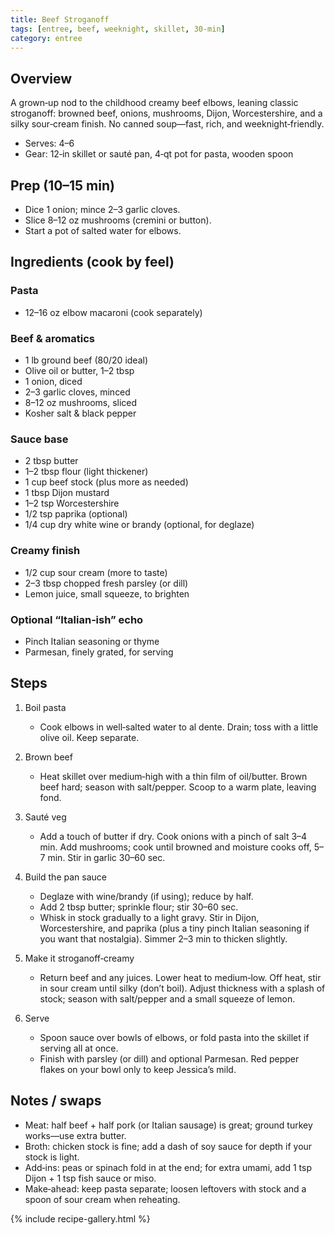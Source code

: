```yaml
---
title: Beef Stroganoff
tags: [entree, beef, weeknight, skillet, 30-min]
category: entree
---
```


## Overview
A grown‑up nod to the childhood creamy beef elbows, leaning classic stroganoff: browned beef, onions, mushrooms, Dijon, Worcestershire, and a silky sour‑cream finish. No canned soup—fast, rich, and weeknight‑friendly.

- Serves: 4–6
- Gear: 12‑in skillet or sauté pan, 4‑qt pot for pasta, wooden spoon


## Prep (10–15 min)
- Dice 1 onion; mince 2–3 garlic cloves.
- Slice 8–12 oz mushrooms (cremini or button).
- Start a pot of salted water for elbows.

## Ingredients (cook by feel)
### Pasta
- 12–16 oz elbow macaroni (cook separately)

### Beef & aromatics
- 1 lb ground beef (80/20 ideal)
- Olive oil or butter, 1–2 tbsp
- 1 onion, diced
- 2–3 garlic cloves, minced
- 8–12 oz mushrooms, sliced
- Kosher salt & black pepper

### Sauce base
- 2 tbsp butter
- 1–2 tbsp flour (light thickener)
- 1 cup beef stock (plus more as needed)
- 1 tbsp Dijon mustard
- 1–2 tsp Worcestershire
- 1/2 tsp paprika (optional)
- 1/4 cup dry white wine or brandy (optional, for deglaze)

### Creamy finish
- 1/2 cup sour cream (more to taste)
- 2–3 tbsp chopped fresh parsley (or dill)
- Lemon juice, small squeeze, to brighten

### Optional “Italian‑ish” echo
- Pinch Italian seasoning or thyme
- Parmesan, finely grated, for serving

## Steps
1. Boil pasta
   - Cook elbows in well‑salted water to al dente. Drain; toss with a little olive oil. Keep separate.

2. Brown beef
   - Heat skillet over medium‑high with a thin film of oil/butter. Brown beef hard; season with salt/pepper. Scoop to a warm plate, leaving fond.

3. Sauté veg
   - Add a touch of butter if dry. Cook onions with a pinch of salt 3–4 min. Add mushrooms; cook until browned and moisture cooks off, 5–7 min. Stir in garlic 30–60 sec.

4. Build the pan sauce
   - Deglaze with wine/brandy (if using); reduce by half.
   - Add 2 tbsp butter; sprinkle flour; stir 30–60 sec.
   - Whisk in stock gradually to a light gravy. Stir in Dijon, Worcestershire, and paprika (plus a tiny pinch Italian seasoning if you want that nostalgia). Simmer 2–3 min to thicken slightly.

5. Make it stroganoff‑creamy
   - Return beef and any juices. Lower heat to medium‑low. Off heat, stir in sour cream until silky (don’t boil). Adjust thickness with a splash of stock; season with salt/pepper and a small squeeze of lemon.

6. Serve
   - Spoon sauce over bowls of elbows, or fold pasta into the skillet if serving all at once.
   - Finish with parsley (or dill) and optional Parmesan. Red pepper flakes on your bowl only to keep Jessica’s mild.

## Notes / swaps
- Meat: half beef + half pork (or Italian sausage) is great; ground turkey works—use extra butter.
- Broth: chicken stock is fine; add a dash of soy sauce for depth if your stock is light.
- Add‑ins: peas or spinach fold in at the end; for extra umami, add 1 tsp Dijon + 1 tsp fish sauce or miso.
- Make‑ahead: keep pasta separate; loosen leftovers with stock and a spoon of sour cream when reheating.

{% include recipe-gallery.html %}
